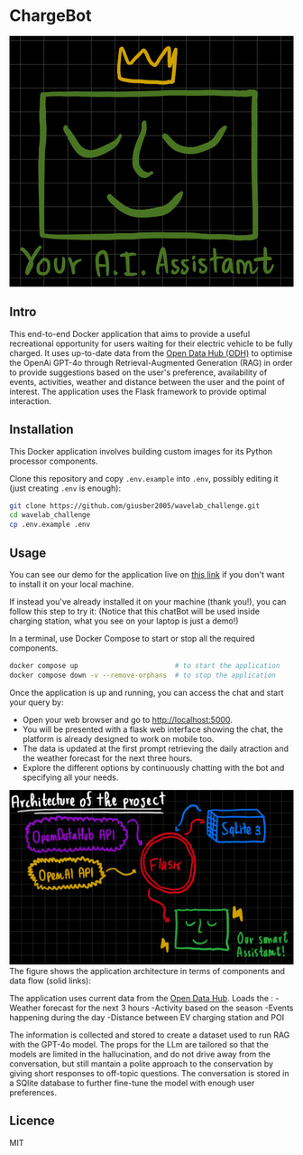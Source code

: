 
# ChargeBot

![Alt text](static/images/HappyFaceBlack.jpg)

## Intro

This end-to-end Docker application that aims to provide a useful recreational opportunity for users waiting for their electric vehicle to be fully charged. It uses up-to-date data from the [Open Data Hub (ODH)](<https://opendatahub.it>) to optimise the OpenAi GPT-4o through Retrieval-Augmented Generation (RAG) in order to provide suggestions based on the user's preference, availability of events, activities, weather and distance between the user and the point of interest. The application uses the Flask framework to provide optimal interaction.

## Installation

This Docker application involves building custom images for its Python processor components.

Clone this repository and copy `.env.example` into `.env`, possibly editing it (just creating `.env` is enough):

  ```bash
  git clone https://github.com/giusber2005/wavelab_challenge.git
  cd wavelab_challenge
  cp .env.example .env
  ```

## Usage

You can see our demo for the application live on [this link](<https://chargebot-2x2k.onrender.com>) if you don't want to install it on your local machine.

If instead you've already installed it on your machine (thank you!), you can follow this step to try it:
(Notice that this chatBot will be used inside charging station, what you see on your laptop is just a demo!)

In a terminal, use Docker Compose to start or stop all the required components.

  ```bash
  docker compose up                        # to start the application
  docker compose down -v --remove-orphans  # to stop the application
  ```

Once the application is up and running, you can access the chat and start your query by:

- Open your web browser and go to <http://localhost:5000>.
- You will be presented with a flask web interface showing the chat, the platform is already designed to work on mobile too.
- The data is updated at the first prompt retrieving the daily atraction and the weather forecast for the next three hours.
- Explore the different options by continuously chatting with the bot and specifying all your needs.

![Alt text](static/images/Architecture.jpg)
The figure shows the application architecture in terms of components and data flow (solid links):

The application uses current data from the [Open Data Hub](<https://opendatahub.it>). Loads the :
-Weather forecast for the next 3 hours
-Activity based on the season
-Events happening during the day
-Distance between EV charging station and POI

The information is collected and stored to create a dataset used to run RAG with the GPT-4o model.
The props for the LLm are tailored so that the models are limited in the hallucination, and do not drive away from the conversation, but still mantain a polite approach to the conservation by giving short responses to off-topic questions.
The conversation is stored in a SQlite database to further fine-tune the model with enough user preferences.

## Licence

MIT
